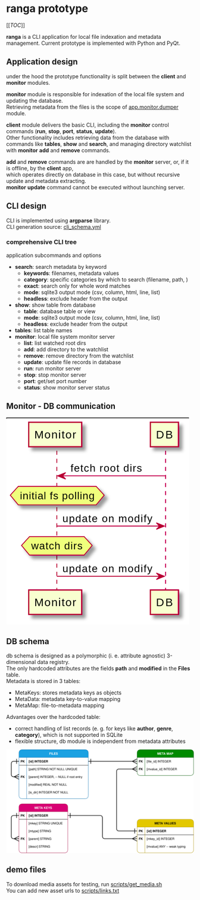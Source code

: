 # ranga prototype

[[_TOC_]]

**ranga** is a CLI application for local file indexation and metadata management.
Current prototype is implemented with Python and PyQt.  

## Application design
under the hood the prototype functionality is split between the **client** and **monitor** modules.  

**monitor** module is responsible for indexation of the local file system and updating the database.  
Retrieving metadata from the files is the scope of [app.monitor.dumper](indexer/monitor/dumper.py) module.  

**client** module delivers the basic CLI, including the **monitor** control commands (**run**, **stop**, **port**, **status**, **update**).  
Other functionality includes retrieving data from the database with commands like **tables**, **show** and **search**, and
managing directory watchlist with **monitor** **add** and **remove** commands.

**add** and **remove** commands are are handled by the **monitor** server, or, if it is offline, by the **client** app,  
which operates directly on database in this case, but without recursive update and metadata extracting.  
**monitor** **update** command cannot be executed without launching server.

## CLI design

CLI is implemented using **argparse** library.   
CLI generation source: [cli_schema.yml](indexer/client/cli_schema.yml)

### comprehensive CLI tree
application subcommands and options

 - **search**: search metadata by keyword
    - **keywords**: filenames, metadata values
    - **category**: specific categories by which to search (filename, path, <metadata key>)
    - **exact**: search only for whole word matches
    - **mode**: sqlite3 output mode (csv, column, html, line, list)
    - **headless**: exclude header from the output
 - **show**: show table from database
    - **table**: database table or view
    - **mode**: sqlite3 output mode (csv, column, html, line, list)
    - **headless**: exclude header from the output
 - **tables**: list table names
 - **monitor**: local file system monitor server
    - **list**: list watched root dirs 
    - **add**: add directory to the watchlist
    - **remove**: remove directory from the watchlist
    - **update**: update file records in database
    - **run**: run monitor server
    - **stop**: stop monitor server
    - **port**: get/set port number
    - **status**: show monitor server status

## Monitor - DB communication 

![monitor-db communication schema](docs/proc-monitor-db.png)

## DB schema

db schema is designed as a polymorphic (i. e. attribute agnostic) 3-dimensional data registry.  
The only hardcoded attributes are the fields **path** and **modified** in the **Files** table.  
Metadata is stored in 3 tables:
 - MetaKeys:  stores metadata keys as objects
 - MetaData:  metadata key-to-value mapping
 - MetaMap:   file-to-metadata mapping  

Advantages over the hardcoded table:
 - correct handling of list records (e. g. for keys like **author**, **genre**, **category**), which is not supported in SQLite     
 - flexible structure, db module is independent from metadata attributes

![db schema diagram](docs/db-schema.drawio.svg)

## demo files

To download media assets for testing, run [scripts/get_media.sh](scripts/get_media.sh)  
You can add new asset urls to [scripts/links.txt](scripts/links.txt)  
